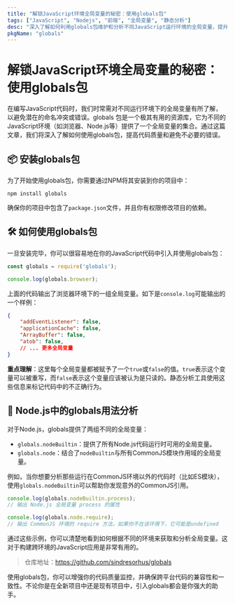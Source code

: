 ```yaml
---
title: "解锁JavaScript环境全局变量的秘密：使用globals包"
tags: ["JavaScript", "Nodejs", "前端", "全局变量", "静态分析"]
desc: "深入了解如何利用globals包维护和分析不同JavaScript运行环境的全局变量，提升代码质量与一致性。"
pkgName: "globals"
---
```


# 解锁JavaScript环境全局变量的秘密：使用globals包

在编写JavaScript代码时，我们时常需对不同运行环境下的全局变量有所了解，以避免潜在的命名冲突或错误。globals 包是一个极其有用的资源库，它为不同的JavaScript环境（如浏览器、Node.js等）提供了一个全局变量的集合。通过这篇文章，我们将深入了解如何使用globals包，提高代码质量和避免不必要的错误。

## 📦 安装globals包

为了开始使用globals包，你需要通过NPM将其安装到你的项目中：

```shell
npm install globals
```

确保你的项目中包含了`package.json`文件，并且你有权限修改项目的依赖。

## 🛠 如何使用globals包

一旦安装完毕，你可以很容易地在你的JavaScript代码中引入并使用globals包：

```javascript
const globals = require('globals');

console.log(globals.browser);
```

上面的代码输出了浏览器环境下的一组全局变量。如下是`console.log`可能输出的一个样例：

```json
{
    "addEventListener": false,
    "applicationCache": false,
    "ArrayBuffer": false,
    "atob": false,
    // ... 更多全局变量
}
```

**重点理解**：这里每个全局变量都被赋予了一个`true`或`false`的值。`true`表示这个变量可以被重写，而`false`表示这个变量应该被认为是只读的。静态分析工具使用这些信息来标记代码中的不正确行为。

## 📝 Node.js中的globals用法分析

对于Node.js，globals提供了两组不同的全局变量：

- `globals.nodeBuiltin`：提供了所有Node.js代码运行时可用的全局变量。
- `globals.node`：结合了`nodeBuiltin`与所有CommonJS模块作用域的全局变量。

例如，当你想要分析那些运行在CommonJS环境以外的代码时（比如ES模块），使用`globals.nodeBuiltin`可以帮助你发现意外的CommonJS引用。

```javascript
console.log(globals.nodeBuiltin.process);
// 输出 Node.js 全局变量 process 的属性

console.log(globals.node.require);
// 输出 CommonJS 环境的 require 方法，如果你不在该环境下，它可能是undefined
```

通过这些示例，你可以清楚地看到如何根据不同的环境来获取和分析全局变量。这对于构建跨环境的JavaScript应用是非常有用的。

> 仓库地址：https://github.com/sindresorhus/globals

使用globals包，你可以增强你的代码质量监控，并确保跨平台代码的兼容性和一致性。不论你是在全新项目中还是现有项目中，引入globals都会是你强大的助手。